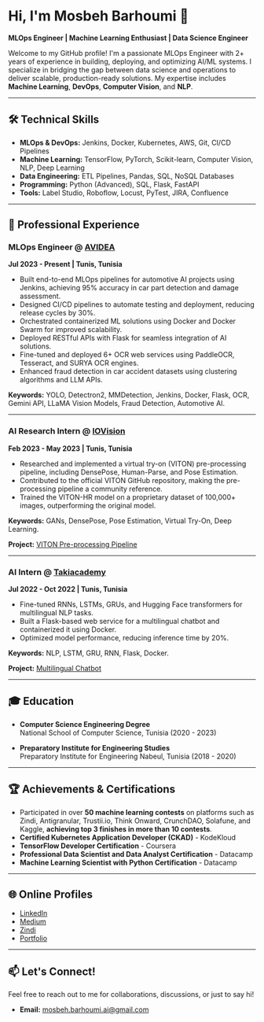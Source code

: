 # Hi, I'm Mosbeh Barhoumi 👋

**MLOps Engineer | Machine Learning Enthusiast | Data Science Engineer**

Welcome to my GitHub profile! I'm a passionate MLOps Engineer with 2+ years of experience in building, deploying, and optimizing AI/ML systems. I specialize in bridging the gap between data science and operations to deliver scalable, production-ready solutions. My expertise includes **Machine Learning**, **DevOps**, **Computer Vision**, and **NLP**.

---

## 🛠️ Technical Skills

- **MLOps & DevOps:** Jenkins, Docker, Kubernetes, AWS, Git, CI/CD Pipelines
- **Machine Learning:** TensorFlow, PyTorch, Scikit-learn, Computer Vision, NLP, Deep Learning
- **Data Engineering:** ETL Pipelines, Pandas, SQL, NoSQL Databases
- **Programming:** Python (Advanced), SQL, Flask, FastAPI
- **Tools:** Label Studio, Roboflow, Locust, PyTest, JIRA, Confluence

---

## 💼 Professional Experience

### **MLOps Engineer** @ [AVIDEA](https://www.avidea.ai/)  
**Jul 2023 - Present | Tunis, Tunisia**  
- Built end-to-end MLOps pipelines for automotive AI projects using Jenkins, achieving 95% accuracy in car part detection and damage assessment.
- Designed CI/CD pipelines to automate testing and deployment, reducing release cycles by 30%.
- Orchestrated containerized ML solutions using Docker and Docker Swarm for improved scalability.
- Deployed RESTful APIs with Flask for seamless integration of AI solutions.
- Fine-tuned and deployed 6+ OCR web services using PaddleOCR, Tesseract, and SURYA OCR engines.
- Enhanced fraud detection in car accident datasets using clustering algorithms and LLM APIs.

**Keywords:** YOLO, Detectron2, MMDetection, Jenkins, Docker, Flask, OCR, Gemini API, LLaMA Vision Models, Fraud Detection, Automotive AI.

---

### **AI Research Intern** @ [IOVision](https://iovision.ai/)  
**Feb 2023 - May 2023 | Tunis, Tunisia**  
- Researched and implemented a virtual try-on (VITON) pre-processing pipeline, including DensePose, Human-Parse, and Pose Estimation.
- Contributed to the official VITON GitHub repository, making the pre-processing pipeline a community reference.
- Trained the VITON-HR model on a proprietary dataset of 100,000+ images, outperforming the original model.

**Keywords:** GANs, DensePose, Pose Estimation, Virtual Try-On, Deep Learning.

**Project:** [VITON Pre-processing Pipeline](https://github.com/MosbehBarhoumi/VITON-PRE-PROCESSING)

---

### **AI Intern** @ [Takiacademy](https://takiacademy.com/)  
**Jul 2022 - Oct 2022 | Tunis, Tunisia**  
- Fine-tuned RNNs, LSTMs, GRUs, and Hugging Face transformers for multilingual NLP tasks.
- Built a Flask-based web service for a multilingual chatbot and containerized it using Docker.
- Optimized model performance, reducing inference time by 20%.

**Keywords:** NLP, LSTM, GRU, RNN, Flask, Docker.

**Project:** [Multilingual Chatbot](https://github.com/MosbehBarhoumi/Chatbot)

---

## 🎓 Education

- **Computer Science Engineering Degree**  
  National School of Computer Science, Tunisia (2020 - 2023)

- **Preparatory Institute for Engineering Studies**  
  Preparatory Institute for Engineering Nabeul, Tunisia (2018 - 2020)

---

## 🏆 Achievements & Certifications

- Participated in over **50 machine learning contests** on platforms such as Zindi, Antigranular, Trustii.io, Think Onward, CrunchDAO, Solafune, and Kaggle, **achieving top 3 finishes in more than 10 contests**.
- **Certified Kubernetes Application Developer (CKAD)** - KodeKloud
- **TensorFlow Developer Certification** - Coursera
- **Professional Data Scientist and Data Analyst Certification** - Datacamp
- **Machine Learning Scientist with Python Certification** - Datacamp

---

## 🌐 Online Profiles

- [LinkedIn](https://www.linkedin.com/in/mosbeh-barhoumi/)
- [Medium](https://medium.com/@Mosbeh_Barhoumi)
- [Zindi](https://zindi.africa/users/Mosbeh)
- [Portfolio](https://mosbehbarhoumi.github.io/mosbeh.github.io/)

---

## 📫 Let's Connect!

Feel free to reach out to me for collaborations, discussions, or just to say hi!  
- **Email:** [mosbeh.barhoumi.ai@gmail.com](mailto:mosbeh.barhoumi.ai@gmail.com)  
